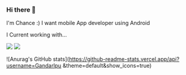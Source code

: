 ### Hi there 👋

I'm Chance :) 
I want mobile App developer using Android

I Current working with...

<a href="https://developer.android.com" target="_blank"><img src="https://img.shields.io/badge/Android-3DDC84?style=flat-square&logo=Android&logoColor=white"/></a>
<a href="https://developer.android.com" target="_blank"><img src="https://img.shields.io/badge/Kotlin-7F52FF?style=flat-square&logo=Android&logoColor=white"/></a>


![Anurag's GitHub stats](https://github-readme-stats.vercel.app/api?username=Gandarlpu &theme=default&show_icons=true)

